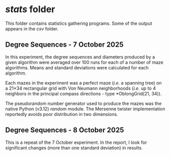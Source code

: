 # *stats* folder

This folder contains statistics gathering programs.  Some of the output appears in the *csv* folder.

## Degree Sequences - 7 October 2025

In this experiment, the degree sequences and diameters produced by a given algorithm were averaged over 100 runs for each of a number of maze algorithms.  Means and standard deviations were calculated for each algorithm.

Each mazes in the experiment was a perfect maze (*i.e.* a spanning tree) on a 21×34 rectangular grid with Von Neumann neighborhoods (*i.e.* up to 4 neighbors in the principal compass directions - type *OblongGrid(21, 34)).

The pseudorandom number generator used to produce the mazes was the native Python (v3.12) *random* module.  The Mersenne twister implementation reportedly avoids poor distribution in two dimensions.

## Degree Sequences - 8 October 2025

This is a repeat of the 7 October experiment.  In the report, I look for significant changes (more than one standard deviation) in results.

